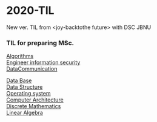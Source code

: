 # 2020-TIL
New ver. TIL from &lt;joy-backtothe future>
with DSC JBNU

### TIL for preparing MSc.

[Algorithms]()<br>
[Engineer information security]()<br>
[DataCommunication]()<br>


[Data Base]()<br>
[Data Structure]()<br>
[Operating system]()<br>
[Computer Architecture]()<br>
[Discrete Mathematics]()<br>
[Linear Algebra]()<br>

